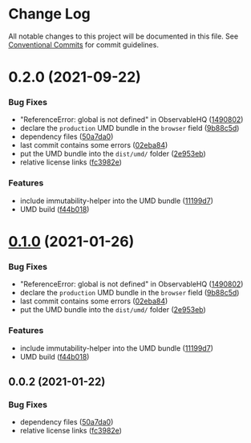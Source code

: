 # Change Log

All notable changes to this project will be documented in this file.
See [Conventional Commits](https://conventionalcommits.org) for commit guidelines.

# 0.2.0 (2021-09-22)


### Bug Fixes

*  "ReferenceError: global is not defined" in ObservableHQ ([1490802](https://github.com/opendatasoft/ods-dataviz-sdk/commit/1490802691c6c77f14e58a7cb8e408b13ff9be7f))
* declare the `production` UMD bundle in the `browser` field ([9b88c5d](https://github.com/opendatasoft/ods-dataviz-sdk/commit/9b88c5d863e9af6696b37c7641d2d661a36919b5))
* dependency files ([50a7da0](https://github.com/opendatasoft/ods-dataviz-sdk/commit/50a7da0da83f39ffb7341957a424d20408b290e0))
* last commit contains some errors ([02eba84](https://github.com/opendatasoft/ods-dataviz-sdk/commit/02eba84b8b159f885a2aa1875cbf4debb0164cee))
* put the UMD bundle into the `dist/umd/` folder ([2e953eb](https://github.com/opendatasoft/ods-dataviz-sdk/commit/2e953eb4b36d72c7c0f580d6c0de2bac8fed2fdf))
* relative license links ([fc3982e](https://github.com/opendatasoft/ods-dataviz-sdk/commit/fc3982e9abd049e91a81632d71bfa0f9cfaa95b1))


### Features

* include immutability-helper into the UMD bundle ([11199d7](https://github.com/opendatasoft/ods-dataviz-sdk/commit/11199d7aa562d5c7ba7844289ea8b0738f3a9d2e))
* UMD build ([f44b018](https://github.com/opendatasoft/ods-dataviz-sdk/commit/f44b018e63d665f51104ca894f7071ab8687b700))





# [0.1.0](https://github.com/opendatasoft/ods-dataviz-sdk/compare/@opendatasoft/api-client@0.0.2...@opendatasoft/api-client@0.1.0) (2021-01-26)


### Bug Fixes

*  "ReferenceError: global is not defined" in ObservableHQ ([1490802](https://github.com/opendatasoft/ods-dataviz-sdk/commit/1490802691c6c77f14e58a7cb8e408b13ff9be7f))
* declare the `production` UMD bundle in the `browser` field ([9b88c5d](https://github.com/opendatasoft/ods-dataviz-sdk/commit/9b88c5d863e9af6696b37c7641d2d661a36919b5))
* last commit contains some errors ([02eba84](https://github.com/opendatasoft/ods-dataviz-sdk/commit/02eba84b8b159f885a2aa1875cbf4debb0164cee))
* put the UMD bundle into the `dist/umd/` folder ([2e953eb](https://github.com/opendatasoft/ods-dataviz-sdk/commit/2e953eb4b36d72c7c0f580d6c0de2bac8fed2fdf))


### Features

* include immutability-helper into the UMD bundle ([11199d7](https://github.com/opendatasoft/ods-dataviz-sdk/commit/11199d7aa562d5c7ba7844289ea8b0738f3a9d2e))
* UMD build ([f44b018](https://github.com/opendatasoft/ods-dataviz-sdk/commit/f44b018e63d665f51104ca894f7071ab8687b700))





## 0.0.2 (2021-01-22)


### Bug Fixes

* dependency files ([50a7da0](https://github.com/opendatasoft/ods-dataviz-sdk/commit/50a7da0da83f39ffb7341957a424d20408b290e0))
* relative license links ([fc3982e](https://github.com/opendatasoft/ods-dataviz-sdk/commit/fc3982e9abd049e91a81632d71bfa0f9cfaa95b1))
